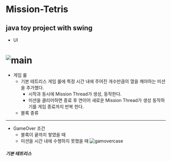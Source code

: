 # Mission-Tetris
## java toy project with swing 
+ UI 
# ![main](https://user-images.githubusercontent.com/89013431/149329310-fc6ed8b8-51d9-4873-a6b7-e2450debf06a.png)
* 게임 룰
  + 기본 테트리스 게임 룰에 특정 시간 내에 주어진 개수만큼의 열을 깨야하는 미션을 추가했다.
    + 시작과 동시에 Mission Thread가 생성, 동작한다.
    + 미션을 클리어하면 종료 후 연이어 새로운 Mission Thread가 생성 동작하기를 게임 종료까지 반복 한다.
  + 블록 종류 
---
+ GameOver 조건
  + 블록이 끝까지 쌓였을 때
  + 미션을 시간 내에 수행하지 못했을 때
![gamovercase](https://user-images.githubusercontent.com/89013431/149329579-84267c17-fe03-48a4-bf4e-a11f4d5ed0cc.JPG)
##### 기본 테트리스 
